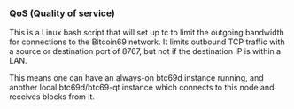 ### QoS (Quality of service) ###

This is a Linux bash script that will set up tc to limit the outgoing bandwidth for connections to the Bitcoin69 network. It limits outbound TCP traffic with a source or destination port of 8767, but not if the destination IP is within a LAN.

This means one can have an always-on btc69d instance running, and another local btc69d/btc69-qt instance which connects to this node and receives blocks from it.
